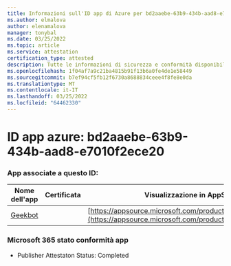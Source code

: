 ```yaml
---
title: Informazioni sull'ID app di Azure per bd2aaebe-63b9-434b-aad8-e7010f2ece20
ms.author: elmalova
author: elenamalova
manager: tonybal
ms.date: 03/25/2022
ms.topic: article
ms.service: attestation
certification_type: attested
description: Tutte le informazioni di sicurezza e conformità disponibili per bd2aaebe-63b9-434b-aad8-e7010f2ece20.
ms.openlocfilehash: 1f04af7a9c21ba4815b91f13b6a0fe4de1e58449
ms.sourcegitcommit: b7ef94cf5fb12f6730a8688834ceee4f8fe8e0da
ms.translationtype: MT
ms.contentlocale: it-IT
ms.lasthandoff: 03/25/2022
ms.locfileid: "64462330"
---
```

# <a name="azure-app-id-bd2aaebe-63b9-434b-aad8-e7010f2ece20"></a>ID app azure: bd2aaebe-63b9-434b-aad8-e7010f2ece20


### <a name="apps-associated-with-this-id"></a>App associate a questo ID:
| **Nome dell'app** | **Certificata** | **Visualizzazione in AppSource** |
|--------------|---------------|-----------------------|
| [Geekbot](../forward/WA200003224.md) |  | [https://appsource.microsoft.com/product/office/WA200003224](https://appsource.microsoft.com/product/office/WA200003224) |

### <a name="microsoft-365-app-compliance-status"></a>Microsoft 365 stato conformità app
- Publisher Attestaton Status: Completed
